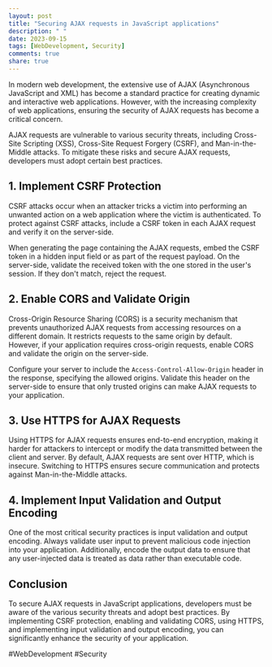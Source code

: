 ```yaml
---
layout: post
title: "Securing AJAX requests in JavaScript applications"
description: " "
date: 2023-09-15
tags: [WebDevelopment, Security]
comments: true
share: true
---
```


In modern web development, the extensive use of AJAX (Asynchronous JavaScript and XML) has become a standard practice for creating dynamic and interactive web applications. However, with the increasing complexity of web applications, ensuring the security of AJAX requests has become a critical concern.

AJAX requests are vulnerable to various security threats, including Cross-Site Scripting (XSS), Cross-Site Request Forgery (CSRF), and Man-in-the-Middle attacks. To mitigate these risks and secure AJAX requests, developers must adopt certain best practices.

## 1. Implement CSRF Protection

CSRF attacks occur when an attacker tricks a victim into performing an unwanted action on a web application where the victim is authenticated. To protect against CSRF attacks, include a CSRF token in each AJAX request and verify it on the server-side.

When generating the page containing the AJAX requests, embed the CSRF token in a hidden input field or as part of the request payload. On the server-side, validate the received token with the one stored in the user's session. If they don't match, reject the request.

## 2. Enable CORS and Validate Origin

Cross-Origin Resource Sharing (CORS) is a security mechanism that prevents unauthorized AJAX requests from accessing resources on a different domain. It restricts requests to the same origin by default. However, if your application requires cross-origin requests, enable CORS and validate the origin on the server-side.

Configure your server to include the `Access-Control-Allow-Origin` header in the response, specifying the allowed origins. Validate this header on the server-side to ensure that only trusted origins can make AJAX requests to your application.

## 3. Use HTTPS for AJAX Requests

Using HTTPS for AJAX requests ensures end-to-end encryption, making it harder for attackers to intercept or modify the data transmitted between the client and server. By default, AJAX requests are sent over HTTP, which is insecure. Switching to HTTPS ensures secure communication and protects against Man-in-the-Middle attacks.

## 4. Implement Input Validation and Output Encoding

One of the most critical security practices is input validation and output encoding. Always validate user input to prevent malicious code injection into your application. Additionally, encode the output data to ensure that any user-injected data is treated as data rather than executable code.

## Conclusion

To secure AJAX requests in JavaScript applications, developers must be aware of the various security threats and adopt best practices. By implementing CSRF protection, enabling and validating CORS, using HTTPS, and implementing input validation and output encoding, you can significantly enhance the security of your application.

#WebDevelopment #Security
